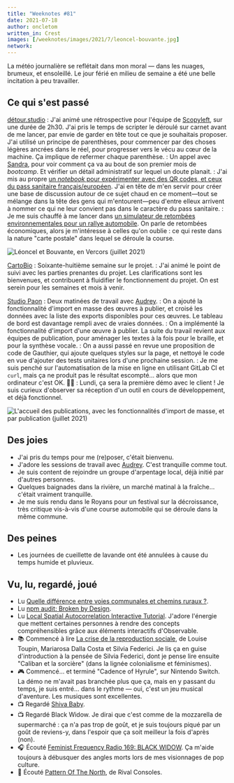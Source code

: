 ```yaml
---
title: "Weeknotes #81"
date: 2021-07-18
author: oncletom
written_in: Crest
images: [/weeknotes/images/2021/7/leoncel-bouvante.jpg]
network:
---
```


La météo journalière se reflétait dans mon moral — dans les nuages, brumeux, et ensoleillé.
Le jour férié en milieu de semaine a été une belle incitation à peu travailler.

<!--more-->

## Ce qui s'est passé

[détour.studio]
: J'ai animé une rétrospective pour l'équipe de [Scopyleft], sur une durée de 2h30. J'ai pris le temps de scripter le déroulé sur carnet avant de me lancer, par envie de garder en tête tout ce que je souhaitais proposer. J'ai utilisé un principe de parenthèses, pour commencer par des choses légères ancrées dans le réel, pour progresser vers le vécu au cœur de la machine. Ça implique de refermer chaque parenthèse.
: Un appel avec [Sandra], pour voir comment ça va au bout de son premier mois de _bootcamp_. Et vérifier un détail administratif sur lequel un doute planait.
: J'ai mis au propre [un _notebook_ pour expérimenter avec des QR codes, et ceux du pass sanitaire français/européen](https://observablehq.com/@oncletom/qr-code-pass-sanitaire). J'ai en tête de m'en servir pour créer une base de discussion autour de ce sujet chaud en ce moment—tout se mélange dans la tête des gens qui m'entourent—peu d'entre elleux arrivent à nommer ce qui ne leur convient pas dans le caractère du pass sanitaire.
: Je me suis chauffé à me lancer dans [un simulateur de retombées environnementales pour un rallye automobile](https://observablehq.com/@oncletom/emission-co2-rallye-automobile). On parle de retombées économiques, alors je m'intéresse à celles qu'on oublie : ce qui reste dans la nature "carte postale" dans lequel se déroule la course.


![](/weeknotes/images/2021/7/leoncel-bouvante.jpg "Léoncel et Bouvante, en Vercors (juillet 2021)")

[CartoBio]
: Soixante-huitième semaine sur le projet.
: J'ai animé le point de suivi avec les parties prenantes du projet. Les clarifications sont les bienvenues, et contribuent à fluidifier le fonctionnement du projet. On est serein pour les semaines et mois à venir.

[Studio Paon][EditAdapt]
: Deux matinées de travail avec [Audrey].
: On a ajouté la fonctionnalité d'import en masse des œuvres à publier, et croisé les données avec la liste des exports disponibles pour ces œuvres. Le tableau de bord est davantage rempli avec de vraies données.
: On a implémenté la fonctionnalité d'import d'une œuvre à publier. La suite du travail revient aux équipes de publication, pour aménager les textes à la fois pour le braille, et pour la synthèse vocale.
: On a aussi passé en revue une proposition de code de Gauthier, qui ajoute quelques styles sur la page, et nettoyé le code en vue d'ajouter des tests unitaires lors d'une prochaine session.
: Je me suis penché sur l'automatisation de la mise en ligne en utilisant GitLab CI et `curl`, mais ça ne produit pas le résultat escompté… alors que mon ordinateur c'est OK. 🤷‍♂️
: Lundi, ça sera la première démo avec le client ! Je suis curieux d'observer sa réception d'un outil en cours de développement, et déjà fonctionnel.

![](/weeknotes/images/2021/7/studio-paon-dashboard.png "L'accueil des publications, avec les fonctionnalités d'import de masse, et par publication (juillet 2021)")

## Des joies

- J'ai pris du temps pour me (re)poser, c'était bienvenu.
- J'adore les sessions de travail avec [Audrey]. C'est tranquille comme tout.
- Je suis content de rejoindre un groupe d'arpentage local, déjà initié par d'autres personnes.
- Quelques baignades dans la rivière, un marché matinal à la fraîche… c'était vraiment tranquille.
- Je me suis rendu dans le Royans pour un festival sur la décroissance, très critique vis-à-vis d'une course automobile qui se déroule dans la même commune.

## Des peines

- Les journées de cueillette de lavande ont été annulées à cause du temps humide et pluvieux.

## Vu, lu, regardé, joué

- Lu [Quelle différence entre voies communales et chemins ruraux ?](https://www.chemins-crest.fr/quelle-difference-entre-voies-communales-et-chemins-ruraux/).
- Lu [npm audit: Broken by Design](https://overreacted.io/npm-audit-broken-by-design/).
- Lu [Local Spatial Autocorrelation Interactive Tutorial](https://observablehq.com/@michelleeesi/local-spatial-autocorrelation-interactive-tutorial). J'adore l'énergie que mettent certaines personnes à rendre des concepts compréhensibles grâce aux éléments interactifs d'Observable.
- 📚 Commencé à lire [La crise de la reproduction sociale](https://www.editions-rm.ca/livres/crise-de-la-reproduction-sociale-la/), de Louise Toupin, Mariarosa Dalla Costa et Silvia Federici. Je lis ça en guise d'introduction à la pensée de Silvia Federici, dont je pense lire ensuite "Caliban et la sorcière" (dans la lignée colonialisme et féminismes).
- 🎮 Commencé… et terminé "Cadence of Hyrule", sur Nintendo Switch. La démo ne m'avait pas branchée plus que ça, mais en y passant du temps, je suis entré… dans le rythme — oui, c'est un jeu musical d'aventure. Les musiques sont excellentes.
- 📺 Regardé [Shiva Baby](https://mubi.com/films/shiva-baby-2020).
- 📺 Regardé Black Widow. Je dirai que c'est comme de la mozzarella de supermarché : ça n'a pas trop de goût, et je suis toujours piqué par un goût de reviens-y, dans l'espoir que ça soit meilleur la fois d'après (non).
- 🎧 Écouté [Feminist Frequency Radio 169: BLACK WIDOW](https://feministfrequency.com/video/feminist-frequency-radio-169-black-widow/). Ça m'aide toujours à débusquer des angles morts lors de mes visionnages de pop culture.
- 🎵 Écouté [Pattern Of The North](https://www.last.fm/music/Rival+Consoles/_/Pattern+Of+The+North), de Rival Consoles.

[détour.studio]: /
[Solstice]: https://solstice.coop/
[Stylo]: https://github.com/EcrituresNumeriques/stylo
[CartoBio]: https://cartobio.org/
[EditAdapt]: http://editadapt.fr/
[Usine Vivante]: https://www.usinevivante.org
[La Zone]: http://la.zone
[YesWiki]: https://yeswiki.net
[DataGalaxy]: https://www.datagalaxy.com/
[Classes à 12]: https://beta.gouv.fr/startups/classes12.html
[Scopyleft]: http://scopyleft.fr

[Noémie]: https://noemiegirard.co
[Sandra]: https://sandrakpodar.net/
[Juliette]: https://twitter.com/ju_net01
[Sofia]: https://twitter.com/sofiaboulaarab
[Guillaume]: https://www.yuzutech.fr/
[Antoine]: https://www.quaternum.net/
[Yannick]: https://elsif.fr/
[Basile]: https://basilesimon.fr/
[Maïtané]: https://maiwann.net/
[Laurent]: https://cocotier.xyz/
[Audrey]: https://fr.linkedin.com/in/audreybramy
